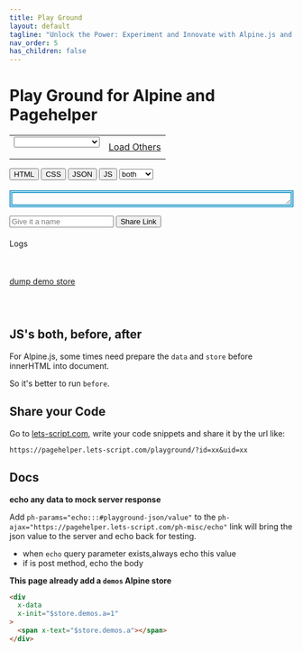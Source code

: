```yaml
---
title: Play Ground
layout: default
tagline: "Unlock the Power: Experiment and Innovate with Alpine.js and PageHelper – Your Playground for Interactive Frontend Development!"
nav_order: 5
has_children: false
---
```


# Play Ground for Alpine and Pagehelper

<div x-data="{...demos(), loading: false, cmheight: '200px', showLoadAll: false}"
  x-on:cmcontainerchanged.window.debounce.500ms="updateCmSizes($event.target.id, $event.detail.height)">
<table>
<tr>
<td>
<form class="ph">
<select
  x-model="$store.demos.currentItem.id"
  x-bind="initdemo"
  x-on:change="
    $store.demos.setCurrentItem($el.value);
    loading='Please select a Demo';
    $nextTick(() => $dispatch('demo-change', {}))"
  name="demo">
  <option value='' disabled x-text="loading ? 'Loading...' : 'Please select a Demo'">
  Please select a Demo
  </option>
  <template x-for="item in $store.demos.all">
    <option x-bind:value="item.id + ''" x-text="`${item.name}(${item.id})`">hello</option>
  </template>
</select>
</form>
</td>
<td>
<a x-bind="loadalldemos" href="#" x-show="showLoadAll" x-text="loading ? 'Loading...' : 'Load Others' ">Load Others</a>
</td>
</tr>
</table>

<div x-data="{
  activetab: $persist('html'), 
  styles: {color: ''}
  }">
<div>
<button
  type="button"
  x-bind:disabled="activetab === 'html'"
  x-on:click="activetab = 'html'"
  class="btn btn-sm" >
HTML
</button>
<button
  type="button"
  x-bind:disabled="activetab === 'css'"
  x-on:click="activetab = 'css'"
  class="btn btn-sm" >
CSS
</button>
<button
  type="button"
  x-bind:disabled="activetab === 'json'"
  x-on:click="activetab = 'json'"
  class="btn btn-sm" >
<span x-bind:style="styles">JSON</span>
</button>
<button
  type="button"
  x-bind:disabled="activetab === 'js'"
  x-on:click="activetab = 'js'"
  class="btn btn-sm" >
JS
</button>
<select x-bind:disabled="activetab !== 'js'" x-model="runjsAt">
<option value="both">both</option>
<option value="before">before</option>
<option value="after">after</option>
</select>
</div>
<div class="cm-editor-wrap"
 id="html-cm-wrap"
 x-show="activetab === 'html'">
  <input
    type="hidden"
    name="html"
    id="playground-html"
    x-on:demo-change.window="
      $el.value=$store.demos.currentItem.html;
      $dispatch('writeback', {value: $store.demos.currentItem.html})"
    x-on:cmwritein.debounce.2000ms="
      if($event.detail.cmid === 'playground-html')
      { 
        $store.demos.currentItem.html = $event.detail.value;
        $dispatch('html-change', {});
      }"
    data-final-try="/devtools/finaltry"
    data-finalc="https://lets-script.com/devtools/ph-playground-completion"
    data-lang="html"
    x-bind:data-height="cmheight"
    x-bind:data-max-height="cmSizes['html-cm-wrap']"
    data-firewritein
    data-resizable
    data-mode="normal"
  />
</div>
<div class="cm-editor-wrap"
  id="js-cm-wrap"
 x-show="activetab === 'js'">
  <input
    type="hidden"
    name="js"
    id="playground-js"
    x-on:demo-change.window="
      $el.value=$store.demos.currentItem.jsvalue;
      $dispatch('writeback', {value: $store.demos.currentItem.jsvalue})"
    x-on:cmwritein.debounce.1000ms="if($event.detail.cmid === 'playground-js'){ 
      $store.demos.currentItem.jsvalue = $event.detail.value;
      $dispatch('js-change', {});
      }"
    data-lang="javascript"
    x-bind:data-height="cmheight"
    x-bind:data-max-height="cmSizes['js-cm-wrap']"
    data-firewritein
    data-resizable
    data-linter="eslint"
    data-mode="normal"
  />
</div>
<div class="cm-editor-wrap"
 id="css-cm-wrap"
 x-show="activetab === 'css'">
  <input
    type="hidden"
    name="css"
    id="playground-css"
    x-on:demo-change.window="
      $el.value=$store.demos.currentItem.cssvalue;
      $dispatch('writeback', {value: $store.demos.currentItem.cssvalue})"
    x-on:cmwritein.debounce.1000ms="
      if($event.detail.cmid === 'playground-css')
      { 
        $store.demos.currentItem.cssvalue = $event.detail.value;
        $dispatch('css-change', {});
      }"
    data-lang="css"
    x-bind:data-height="cmheight"
    x-bind:data-max-height="cmSizes['css-cm-wrap']"
    data-resizable
    data-firewritein
    data-linter="stylelint"
    data-mode="normal"
  />
</div>
<div class="cm-editor-wrap"
 id="json-cm-wrap"
 x-show="activetab === 'json'">
  <input
    type="hidden"
    name="json"
    id="playground-json"
    x-on:demo-change.window="
      $el.value=$store.demos.currentItem.jsonvalue;
      $dispatch('writeback', {value: $store.demos.currentItem.jsonvalue})"
    x-on:cmwritein.debounce.1000ms="
    if($event.detail.cmid === 'playground-json'){ 
      $store.demos.currentItem.jsonvalue = $event.detail.value;
      try { 
        JSON.parse($event.detail.value || '{}');
        styles.color='';
        $dispatch('json-change', {});
      } catch (error) {
        styles.color='red'};
      };"
    data-lang="json"
    x-bind:data-height="cmheight"
    x-bind:data-max-height="cmSizes['json-cm-wrap']"
    data-firewritein
    data-resizable
    data-mode="normal"
  />
</div>

</div>

<div style="margin-top: 18px;border: thick double #32a1ce;padding:10px;resize:vertical;overflow:auto;"
 id="playground-result" x-bind="setResultInnerHTML">
</div>

<div class="ph" x-data="{btnLabel: 'Share Link', demoname: ''}" style="margin-top: 15px;">
<input type="text" name="demoname" placeholder="Give it a name" x-model="demoname"/>
<button
  type="button"
  class="btn btn-sm"
  x-on:click="
    $store.demos.copyCurrentLink(demoname);
    btnLabel='Copied';
    setTimeout(() => {btnLabel = 'Share Link'}, 2000)">
<span x-text="btnLabel">Share Link</span>
</button>
</div>

<div style="margin-top: 20px;">
<span>Logs</span>
<div id="console">
<pre>
<code x-effect="$store.demos.currentItem.html;$el.innerHTML='';"></code>
</pre>
</div>
</div>

<div style="margin-top: 20px;" x-data="{dumpValue: '', show: false}">
<a href="#" x-on:click.prevent="dumpValue = dumpStore(); show = ! show">dump demo store</a>
<pre>
<code x-text="dumpValue" x-show="show">
</code>
</pre>
</div>
</div>


## JS's both, before, after

For Alpine.js, some times need prepare the `data` and `store` before innerHTML into document.

So it's better to run `before`.

## Share your Code

Go to [lets-script.com](https://lets-script.com), write your code snippets and share it by the url like:

`https://pagehelper.lets-script.com/playground/?id=xx&uid=xx`

## Docs

**echo any data to mock server response**

Add `ph-params="echo:::#playground-json/value"` to the `ph-ajax="https://pagehelper.lets-script.com/ph-misc/echo"` link will bring the json value to the server and echo back for testing.

- when `echo` query parameter exists,always echo this value
- if is post method, echo the body

**This page already add a `demos` Alpine store**

```html
<div
  x-data
  x-init="$store.demos.a=1"
>
  <span x-text="$store.demos.a"></span>
</div>
```
